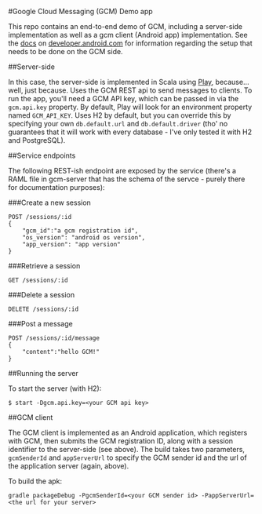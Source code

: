 #Google Cloud Messaging (GCM) Demo app

This repo contains an end-to-end demo of GCM, including a server-side implementation as well as a gcm client (Android app) implementation. See the [docs](http://developer.android.com/google/gcm/index.html) on [developer.android.com](http://developer.android.com/index.html) for information regarding the setup that needs to be done on the GCM side.

##Server-side

In this case, the server-side is implemented in Scala using [Play](http://www.playframework.com), because…well, just because. Uses the GCM REST api to send messages to clients. To run the app, you'll need a GCM API key, which can be passed in via the `gcm.api.key` property. By default, Play will look for an environment property named `GCM_API_KEY`. Uses H2 by default, but you can override this by specifying your own `db.default.url` and `db.default.driver` (tho' no guarantees that it will work with every database - I've only tested it with H2 and PostgreSQL).

##Service endpoints

The following REST-ish endpoint are exposed by the service (there's a RAML file in gcm-server that has the schema of the servce - purely there for documentation purposes):

###Create a new session

	POST /sessions/:id
	{
		"gcm_id":"a gcm registration id",
		"os_version": "android os version",
		"app_version": "app version"
	}

###Retrieve a session

	GET /sessions/:id

###Delete a session

	DELETE /sessions/:id

###Post a message 

	POST /sessions/:id/message
	{
		"content":"hello GCM!"
	}

##Running the server

To start the server (with H2):

	$ start -Dgcm.api.key=<your GCM api key>

##GCM client

The GCM client is implemented as an Android application, which registers with GCM, then submits the GCM registration ID, along with a session identifier to the server-side (see above). The build takes two parameters, `gcmSenderId` and `appServerUrl` to specify the GCM sender id and the url of the application server (again, above). 

To build the apk:

	gradle packageDebug -PgcmSenderId=<your GCM sender id> -PappServerUrl=<the url for your server>


